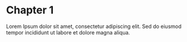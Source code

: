# Chapter 1

Lorem Ipsum dolor sit amet, consectetur adipiscing elit. Sed do eiusmod tempor incididunt ut labore et dolore magna aliqua.
